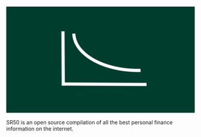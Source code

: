 ![Logo](static/img/sr50logo.svg)

SR50 is an open source compilation of all the best personal finance information on the internet.